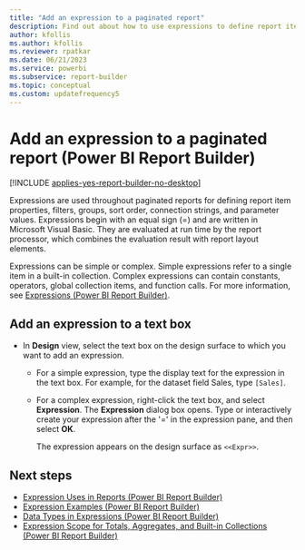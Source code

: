 ```yaml
---
title: "Add an expression to a paginated report"
description: Find out about how to use expressions to define report item properties, filters, and parameter values in Power BI Report Builder.
author: kfollis
ms.author: kfollis
ms.reviewer: rpatkar
ms.date: 06/21/2023
ms.service: powerbi
ms.subservice: report-builder
ms.topic: conceptual
ms.custom: updatefrequency5
---
```

# Add an expression to a paginated report (Power BI Report Builder)

[!INCLUDE [applies-yes-report-builder-no-desktop](../../includes/applies-yes-report-builder-no-desktop.md)]

  Expressions are used throughout paginated reports for defining report item properties, filters, groups, sort order, connection strings, and parameter values. Expressions begin with an equal sign (=) and are written in Microsoft Visual Basic. They are evaluated at run time by the report processor, which combines the evaluation result with report layout elements.  
  
 Expressions can be simple or complex. Simple expressions refer to a single item in a built-in collection. Complex expressions can contain constants, operators, global collection items, and function calls. For more information, see [Expressions &#40;Power BI Report Builder&#41;](./report-builder-expressions.md).
  
## Add an expression to a text box  
  
- In **Design** view, select the text box on the design surface to which you want to add an expression.  
  
    - For a simple expression, type the display text for the expression in the text box. For example, for the dataset field Sales, type `[Sales]`.  
  
    - For a complex expression, right-click the text box, and select **Expression**. The **Expression** dialog box opens. Type or interactively create your expression after the '=' in the expression pane, and then select **OK**.  
  
         The expression appears on the design surface as `<<Expr>>`.  
  
## Next steps

- [Expression Uses in Reports (Power BI Report Builder)](./expression-uses-reports-report-builder.md)
- [Expression Examples (Power BI Report Builder)](./report-builder-expression-examples.md)
- [Data Types in Expressions (Power BI Report Builder)](./data-types-expressions-report-builder.md)
- [Expression Scope for Totals, Aggregates, and Built-in Collections (Power BI Report Builder)](./expression-scope-for-totals-aggregates-and-built-in-collections.md)
  
